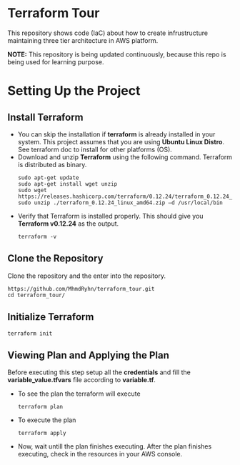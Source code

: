 # Terraform Tour

This repository shows code (IaC) about how to create infrustructure maintaining three tier architecture in AWS platform.


**NOTE:** This repository is being updated continuously, because this repo is being used for learning purpose.


# Setting Up the Project


## Install Terraform
- You can skip the installation if **terraform** is already installed in your system. This project assumes that you are using **Ubuntu Linux Distro**. See terraform doc to install for other platforms (OS).
- Download and unzip **Terraform** using the following command. Terraform is distributed as binary.
  ```
  sudo apt-get update
  sudo apt-get install wget unzip
  sudo wget https://releases.hashicorp.com/terraform/0.12.24/terraform_0.12.24_linux_amd64.zip
  sudo unzip ./terraform_0.12.24_linux_amd64.zip –d /usr/local/bin
  ```
- Verify that Terraform is installed properly. This should give you **Terraform v0.12.24** as the output.
  ```
  terraform -v
  ```

## Clone the Repository
Clone the repository and the enter into the repository.
```
https://github.com/MhmdRyhn/terraform_tour.git
cd terraform_tour/
```

## Initialize Terraform
```
terraform init
```

## Viewing Plan and Applying the Plan
Before executing this step setup all the **credentials** and fill the **variable_value.tfvars** file according to **variable.tf**.

- To see the plan the terraform will execute
  ```
  terraform plan
  ```
- To execute the plan
  ```
  terraform apply
  ```
- Now, wait untill the plan finishes executing. After the plan finishes executing, check in the resources in your AWS console.